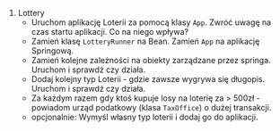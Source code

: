 1. Lottery
    * Uruchom aplikację Loterii za pomocą klasy `App`. Zwróć uwagę na czas startu aplikacji. Co na niego wpływa?
    * Zamień klasę `LotteryRunner` na Bean. Zamień `App` na aplikację Springową.
    * Zamień kolejne zależności na obiekty zarządzane przez springa. Uruchom i sprawdź czy działa.
    * Dodaj kolejny typ Loterii - gdzie zawsze wygrywa się długopis. Uruchom i sprawdź czy działa.
    * Za każdym razem gdy ktoś kupuje losy na loterię za > 500zł - powiadom urząd podatkowy (klasa `TaxOffice`) o dużej transakcji.
    * opcjonalnie: Wymyśl własny typ loterii i dodaj go do aplikacji.